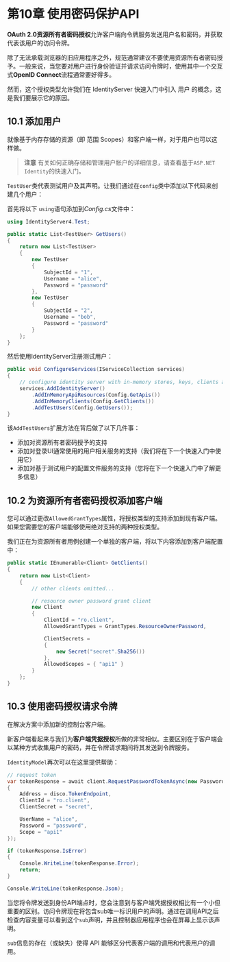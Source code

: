 # 第10章 使用密码保护API

**OAuth 2.0资源所有者密码授权**允许客户端向令牌服务发送用户名和密码，并获取代表该用户的访问令牌。   

除了无法承载浏览器的旧应用程序之外，规范通常建议不要使用资源所有者密码授予。一般来说，当您要对用户进行身份验证并请求访问令牌时，使用其中一个交互式**OpenID Connect**流程通常要好得多。   

然而，这个授权类型允许我们在 IdentityServer 快速入门中引入 用户 的概念，这是我们要展示它的原因。    

## 10.1 添加用户
就像基于内存存储的资源（即 范围 Scopes）和客户端一样，对于用户也可以这样做。      

> **注意**
有关如何正确存储和管理用户帐户的详细信息，请查看基于`ASP.NET Identity`的快速入门。   

`TestUser`类代表测试用户及其声明。让我们通过在`config`类中添加以下代码来创建几个用户：   

首先将以下 `using`语句添加到*Config.cs*文件中：   

``` C#
using IdentityServer4.Test;

public static List<TestUser> GetUsers()
{
    return new List<TestUser>
    {
        new TestUser
        {
            SubjectId = "1",
            Username = "alice",
            Password = "password"
        },
        new TestUser
        {
            SubjectId = "2",
            Username = "bob",
            Password = "password"
        }
    };
}
```   

然后使用IdentityServer注册测试用户：   

``` C#
public void ConfigureServices(IServiceCollection services)
{
    // configure identity server with in-memory stores, keys, clients and scopes
    services.AddIdentityServer()
        .AddInMemoryApiResources(Config.GetApis())
        .AddInMemoryClients(Config.GetClients())
        .AddTestUsers(Config.GetUsers());
}
```   

该`AddTestUsers`扩展方法在背后做了以下几件事：   

* 添加对资源所有者密码授予的支持
* 添加对登录UI通常使用的用户相关服务的支持（我们将在下一个快速入门中使用它）
* 添加对基于测试用户的配置文件服务的支持（您将在下一个快速入门中了解更多信息）   

## 10.2 为资源所有者密码授权添加客户端
您可以通过更改`AllowedGrantTypes`属性，将授权类型的支持添加到现有客户端。 如果您需要您的客户端能够使用绝对支持的两种授权类型。

我们正在为资源所有者用例创建一个单独的客户端，将以下内容添加到客户端配置中：   

``` C#
public static IEnumerable<Client> GetClients()
{
    return new List<Client>
    {
        // other clients omitted...

        // resource owner password grant client
        new Client
        {
            ClientId = "ro.client",
            AllowedGrantTypes = GrantTypes.ResourceOwnerPassword,

            ClientSecrets =
            {
                new Secret("secret".Sha256())
            },
            AllowedScopes = { "api1" }
        }
    };
}
```   

## 10.3 使用密码授权请求令牌
在解决方案中添加新的控制台客户端。   

新客户端看起来与我们为**客户端凭据授权**所做的非常相似。主要区别在于客户端会以某种方式收集用户的密码，并在令牌请求期间将其发送到令牌服务。   

`IdentityModel`再次可以在这里提供帮助：   

``` C#
// request token
var tokenResponse = await client.RequestPasswordTokenAsync(new PasswordTokenRequest
{
    Address = disco.TokenEndpoint,
    ClientId = "ro.client",
    ClientSecret = "secret",

    UserName = "alice",
    Password = "password",
    Scope = "api1"
});

if (tokenResponse.IsError)
{
    Console.WriteLine(tokenResponse.Error);
    return;
}

Console.WriteLine(tokenResponse.Json);
```   

当您将令牌发送到身份API端点时，您会注意到与客户端凭据授权相比有一个小但重要的区别。访问令牌现在将包含sub唯一标识用户的声明。通过在调用API之后检查内容变量可以看到这个`sub`声明，并且控制器应用程序也会在屏幕上显示该声明。   

`sub`信息的存在（或缺失）使得 API 能够区分代表客户端的调用和代表用户的调用。

